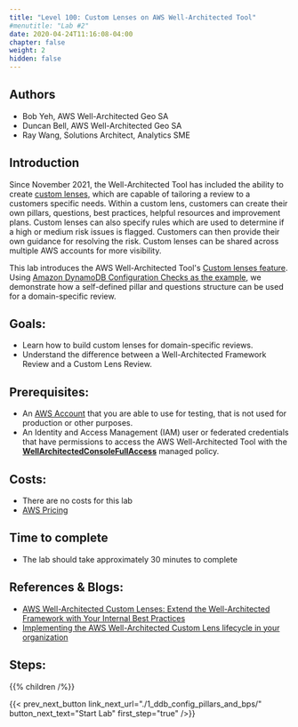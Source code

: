 ```yaml
---
title: "Level 100: Custom Lenses on AWS Well-Architected Tool"
#menutitle: "Lab #2"
date: 2020-04-24T11:16:08-04:00
chapter: false
weight: 2
hidden: false
---
```

## Authors
- Bob Yeh, AWS Well-Architected Geo SA
- Duncan Bell, AWS Well-Architected Geo SA
- Ray Wang, Solutions Architect, Analytics SME 

## Introduction

Since November 2021, the Well-Architected Tool has included the ability to create [custom lenses,](https://docs.aws.amazon.com/wellarchitected/latest/userguide/lenses-custom.html) which are capable of tailoring a review to a customers specific needs. Within a custom lens, customers can create their own pillars, questions, best practices, helpful resources and improvement plans. Custom lenses can also specify rules which are used to determine if a high or medium risk issues is flagged. Customers can then provide their own guidance for resolving the risk. Custom lenses can be shared across multiple AWS accounts for more visibility.

This lab introduces the AWS Well-Architected Tool's [Custom lenses feature](https://docs.aws.amazon.com/wellarchitected/latest/userguide/lenses-custom.html). Using [Amazon DynamoDB Configuration Checks as the example](https://github.com/aws-samples/custom-lens-wa-sample), we demonstrate how a self-defined pillar and questions structure can be used for a domain-specific review.

## Goals:

* Learn how to build custom lenses for domain-specific reviews.
* Understand the difference between a Well-Architected Framework Review and a Custom Lens Review.

## Prerequisites:

* An [AWS Account](https://portal.aws.amazon.com/gp/aws/developer/registration/index.html) that you are able to use for testing, that is not used for production or other purposes.
* An Identity and Access Management (IAM) user or federated credentials that have permissions to access the AWS Well-Architected Tool with the [**WellArchitectedConsoleFullAccess**](https://docs.aws.amazon.com/wellarchitected/latest/userguide/iam-auth-access.html) managed policy.

## Costs:
* There are no costs for this lab
* [AWS Pricing](https://aws.amazon.com/pricing/)

## Time to complete
- The lab should take approximately 30 minutes to complete 

## References & Blogs:
* [AWS Well-Architected Custom Lenses: Extend the Well-Architected Framework with Your Internal Best Practices](https://aws.amazon.com/blogs/aws/well-architected-custom-lenses-internal-best-practices/)
* [Implementing the AWS Well-Architected Custom Lens lifecycle in your organization](https://aws.amazon.com/blogs/architecture/implementing-the-aws-well-architected-custom-lens-lifecycle-in-your-organization/)

## Steps:
{{% children /%}}

{{< prev_next_button link_next_url="./1_ddb_config_pillars_and_bps/" button_next_text="Start Lab" first_step="true" />}}
